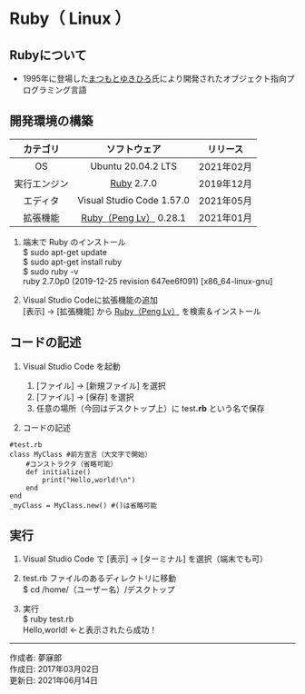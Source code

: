 # Ruby（ Linux ）

## Rubyについて

* 1995年に登場した[まつもとゆきひろ](http://bit.ly/2a8pfxb)氏により開発されたオブジェクト指向プログラミング言語

## 開発環境の構築

|カテゴリ|ソフトウェア|リリース|
|:--:|:--:|:--:|
|OS|Ubuntu 20.04.2 LTS|2021年02月|
|実行エンジン|[Ruby](https://www.ruby-lang.org/ja/) 2.7.0|2019年12月|
|エディタ|Visual Studio Code 1.57.0|2021年05月|
|拡張機能|[Ruby（Peng Lv）](https://marketplace.visualstudio.com/items?itemName=rebornix.Ruby) 0.28.1|2021年01月|

1. 端末で Ruby のインストール  
    $ sudo apt-get update  
    $ sudo apt-get install ruby  
    $ sudo ruby -v  
    ruby 2.7.0p0 (2019-12-25 revision 647ee6f091) [x86_64-linux-gnu]

1. Visual Studio Codeに拡張機能の追加  
    [表示] → [拡張機能] から [Ruby（Peng Lv）](https://marketplace.visualstudio.com/items?itemName=rebornix.Ruby) を検索＆インストール

## コードの記述

1. Visual Studio Code を起動
    1. [ファイル] → [新規ファイル] を選択
    1. [ファイル] → [保存] を選択
    1. 任意の場所（今回はデスクトップ上）に test<b>.rb</b> という名で保存  

1. コードの記述
```
#test.rb
class MyClass #前方宣言（大文字で開始）
    #コンストラクタ（省略可能）
    def initialize()
        print("Hello,world!\n")
    end
end
_myClass = MyClass.new() #()は省略可能
```

## 実行

1. Visual Studio Code で [表示] → [ターミナル] を選択（端末でも可）

1. test.rb ファイルのあるディレクトリに移動  
$ cd /home/（ユーザー名）/デスクトップ

1. 実行  
$ ruby test.rb  
Hello,world! ←と表示されたら成功！  

***
作成者: 夢寐郎  
作成日: 2017年03月02日  
更新日: 2021年06月14日